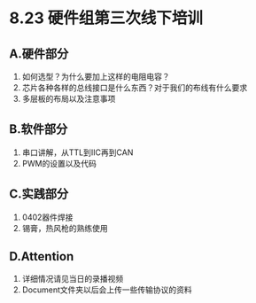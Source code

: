 # 8.23 硬件组第三次线下培训
## A.硬件部分
1. 如何选型？为什么要加上这样的电阻电容？
2. 芯片各种各样的总线接口是什么东西？对于我们的布线有什么要求
3. 多层板的布局以及注意事项
## B.软件部分
1. 串口讲解，从TTL到IIC再到CAN
2. PWM的设置以及代码
## C.实践部分
1. 0402器件焊接
2. 锡膏，热风枪的熟练使用
## D.Attention
1. 详细情况请见当日的录播视频
2. Document文件夹以后会上传一些传输协议的资料